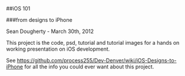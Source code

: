 ##iOS 101

###from designs to iPhone

Sean Dougherty - March 30th, 2012


This project is the code, psd, tutorial and tutorial images for a hands on working presentation on iOS development.

See https://github.com/process255/Dev-Denver/wiki/iOS-Designs-to-iPhone for all the info you could ever want about this project.